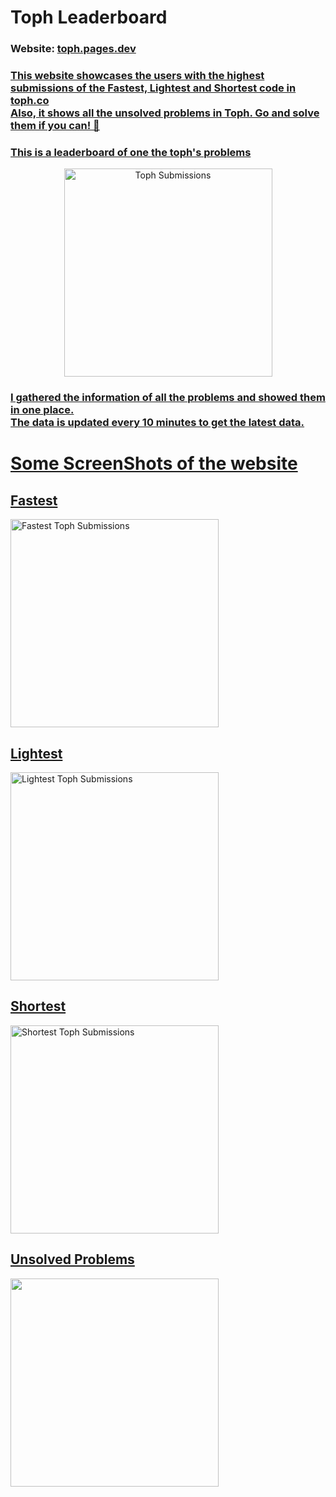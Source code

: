 <h1>Toph Leaderboard</h1>
<h3>Website: <a href="https://toph.pages.dev">toph.pages.dev </h3>
<h3>This website showcases the users with the highest submissions of the Fastest, Lightest and Shortest code in toph.co
  <br> Also, it shows all the unsolved problems in Toph. Go and solve them if you can! 👀
</h3>
<h3>This is a leaderboard of one the toph's problems</h3>
<p align="center">
  <img height="333px" src="https://graph.org/file/5fa14c1283833a3f50a72.png"
    alt="Toph Submissions" />
</p>
<h3>I gathered the information of all the problems and showed them in one place. <br> The data is updated every 10
  minutes to get the latest data. </h3>
<h1>Some ScreenShots of the website</h1>
<p align="center">
<h2>Fastest</h2>
<img height="333px" src="https://graph.org/file/b1693e066639192c8875e.png"
  alt="Fastest Toph Submissions" />
<h2>Lightest</h2>
<img height="333px" src="https://graph.org/file/a42967a8b6dad13eda44a.png"
  alt="Lightest Toph Submissions" />
<h2>Shortest</h2>
<img height="333px" src="https://graph.org/file/cede2c749de2cbea241ca.png"
  alt="Shortest Toph Submissions" />
<h2>Unsolved Problems</h2>
<img height="333px" src="https://graph.org/file/57e111d334be8c6d111f1.png
  alt="Unsolved Problems" />
</p>